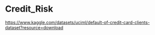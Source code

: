 # Credit_Risk

https://www.kaggle.com/datasets/uciml/default-of-credit-card-clients-dataset?resource=download
